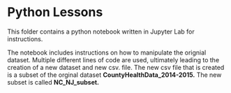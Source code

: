 # Python Lessons
This folder contains a python notebook written in Jupyter Lab for instructions.

The notebook includes instructions on how to manipulate the orignial dataset. Multiple different lines of code are used, ultimately leading to the creation of a new dataset and new csv. file. The new csv file that is created is a subset of the orginal dataset **CountyHealthData_2014-2015.** The new subset is called **NC_NJ_subset.**
